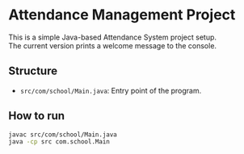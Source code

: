 # Attendance Management Project

This is a simple Java-based Attendance System project setup.  
The current version prints a welcome message to the console.

## Structure

- `src/com/school/Main.java`: Entry point of the program.

## How to run

```bash
javac src/com/school/Main.java
java -cp src com.school.Main
